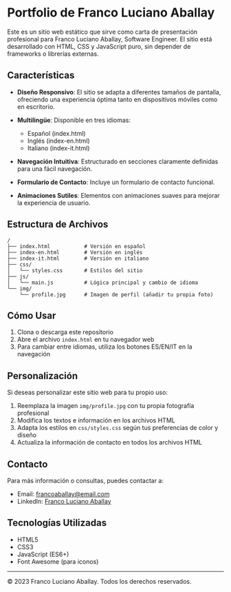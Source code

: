 # Portfolio de Franco Luciano Aballay

Este es un sitio web estático que sirve como carta de presentación profesional para Franco Luciano Aballay, Software Engineer. El sitio está desarrollado con HTML, CSS y JavaScript puro, sin depender de frameworks o librerías externas.

## Características

- **Diseño Responsivo**: El sitio se adapta a diferentes tamaños de pantalla, ofreciendo una experiencia óptima tanto en dispositivos móviles como en escritorio.
  
- **Multilingüe**: Disponible en tres idiomas:
  - Español (index.html)
  - Inglés (index-en.html)
  - Italiano (index-it.html)
  
- **Navegación Intuitiva**: Estructurado en secciones claramente definidas para una fácil navegación.
  
- **Formulario de Contacto**: Incluye un formulario de contacto funcional.
  
- **Animaciones Sutiles**: Elementos con animaciones suaves para mejorar la experiencia de usuario.

## Estructura de Archivos

```
/
├── index.html           # Versión en español
├── index-en.html        # Versión en inglés
├── index-it.html        # Versión en italiano
├── css/
│   └── styles.css       # Estilos del sitio
├── js/
│   └── main.js          # Lógica principal y cambio de idioma
└── img/
    └── profile.jpg      # Imagen de perfil (añadir tu propia foto)
```

## Cómo Usar

1. Clona o descarga este repositorio
2. Abre el archivo `index.html` en tu navegador web
3. Para cambiar entre idiomas, utiliza los botones ES/EN/IT en la navegación

## Personalización

Si deseas personalizar este sitio web para tu propio uso:

1. Reemplaza la imagen `img/profile.jpg` con tu propia fotografía profesional
2. Modifica los textos e información en los archivos HTML
3. Adapta los estilos en `css/styles.css` según tus preferencias de color y diseño
4. Actualiza la información de contacto en todos los archivos HTML

## Contacto

Para más información o consultas, puedes contactar a:
- Email: francoaballay@email.com
- LinkedIn: [Franco Luciano Aballay](https://linkedin.com/in/francoaballay)

## Tecnologías Utilizadas

- HTML5
- CSS3
- JavaScript (ES6+)
- Font Awesome (para iconos)

---

© 2023 Franco Luciano Aballay. Todos los derechos reservados.
